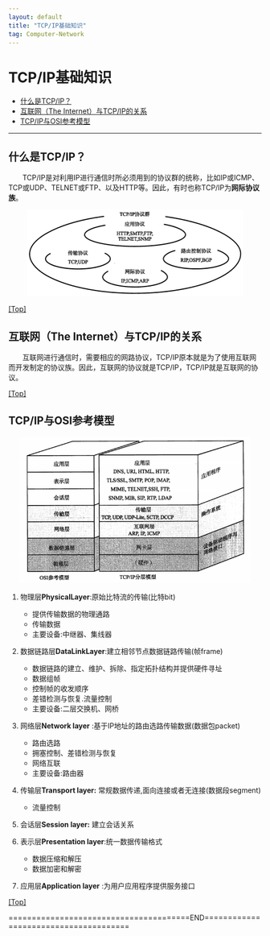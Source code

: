 ```yaml
---
layout: default
title: "TCP/IP基础知识"
tag: Computer-Network
---
```


# <a name="top"></a>TCP/IP基础知识

* [什么是TCP/IP？](#anchor1)
* [互联网（The Internet）与TCP/IP的关系](#anchor2)
* [TCP/IP与OSI参考模型](#anchor3)

***

## <a name="anchor1"></a>什么是TCP/IP？

&emsp;&emsp;TCP/IP是对利用IP进行通信时所必须用到的协议群的统称，比如IP或ICMP、TCP或UDP、TELNET或FTP、以及HTTP等。因此，有时也称TCP/IP为**网际协议族**。

<div align="center"><img src="../assets/img/diagram/20200608_tcpip.jpg" alt="TCP/IP协议族" style="zoom:50%;" /></div>

[[Top]](#top)

## <a name="anchor2"></a>互联网（The Internet）与TCP/IP的关系

​&emsp;&emsp;互联网进行通信时，需要相应的网路协议，TCP/IP原本就是为了使用互联网而开发制定的协议族。因此，互联网的协议就是TCP/IP，TCP/IP就是互联网的协议。

[[Top]](#top)

## <a name="anchor3"></a>TCP/IP与OSI参考模型

<div align="center"><img src="../assets/img/diagram/20200608_tcpip_model.jpg" alt="TCP/IP与OSI分层模型" style="zoom: 67%;" /></div>

1. 物理层**PhysicalLayer**:原始比特流的传输(比特bit)
   + 提供传输数据的物理通路  
   + 传输数据 
   + 主要设备:中继器、集线器

2. 数据链路层**DataLinkLayer**:建立相邻节点数据链路传输(帧frame)
   + 数据链路的建立、维护、拆除、指定拓扑结构并提供硬件寻址
   + 数据组帧
   + 控制帧的收发顺序
   + 差错检测与恢复.流量控制
   + 主要设备:二层交换机、网桥

3. 网络层**Network layer** :基于IP地址的路由选路传输数据(数据包packet)
   + 路由选路
   + 拥塞控制、差错检测与恢复
   + 网络互联
   + 主要设备:路由器

4. 传输层**Transport layer:** 常规数据传递,面向连接或者无连接(数据段segment)
   + 流量控制

5. 会话层**Session layer:** 建立会话关系

6. 表示层**Presentation layer**:统一数据传输格式
   + 数据压缩和解压
   + 数据加密和解密

7. 应用层**Application layer** :为用户应用程序提供服务接口

[[Top]](#top)

=======================================END======================================